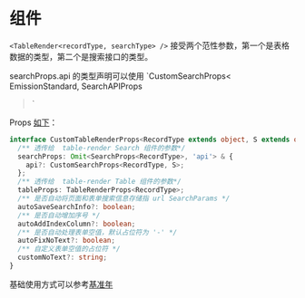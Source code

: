 # 组件
`<TableRender<recordType, searchType> />` 接受两个范性参数，第一个是表格数据的类型，第二个是搜索接口的类型。


searchProps.api 的类型声明可以使用 
`CustomSearchProps<
  EmissionStandard,
  SearchAPIProps
>`

Props [如下](./index.tsx)：
```ts
interface CustomTableRenderProps<RecordType extends object, S extends object> {
  /** 透传给  table-render Search 组件的参数*/
  searchProps: Omit<SearchProps<RecordType>, 'api'> & {
    api?: CustomSearchProps<RecordType, S>;
  };
  /** 透传给  table-render Table 组件的参数*/
  tableProps: TableRenderProps<RecordType>;
  /** 是否自动将页面和表单搜索信息存储指 url SearchParams */
  autoSaveSearchInfo?: boolean;
  /** 是否自动增加序号 */
  autoAddIndexColumn?: boolean;
  /** 是否自动处理表单空值，默认占位符为 '-' */
  autoFixNoText?: boolean;
  /** 自定义表单空值的占位符 */
  customNoText?: string;
}
```

基础使用方式可以参考[基准年](/src/views/eca/baseYear/index.tsx)